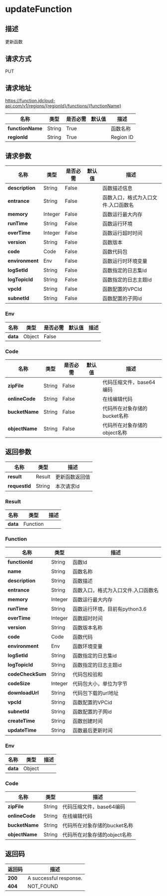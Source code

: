 # updateFunction


## 描述
更新函数

## 请求方式
PUT

## 请求地址
https://function.jdcloud-api.com/v1/regions/{regionId}/functions/{functionName}

|名称|类型|是否必需|默认值|描述|
|---|---|---|---|---|
|**functionName**|String|True| |函数名称|
|**regionId**|String|True| |Region ID|

## 请求参数
|名称|类型|是否必需|默认值|描述|
|---|---|---|---|---|
|**description**|String|False| |函数描述信息|
|**entrance**|String|False| |函数入口，格式为入口文件.入口函数名|
|**memory**|Integer|False| |函数运行最大内存|
|**runTime**|String|False| |函数运行环境|
|**overTime**|Integer|False| |函数运行超时时间|
|**version**|String|False| |函数版本|
|**code**|Code|False| |函数代码包|
|**environment**|Env|False| |函数运行时环境变量|
|**logSetId**|String|False| |函数指定的日志集Id|
|**logTopicId**|String|False| |函数指定的日志主题Id|
|**vpcId**|String|False| |函数配置的VPCId|
|**subnetId**|String|False| |函数配置的子网Id|

### Env
|名称|类型|是否必需|默认值|描述|
|---|---|---|---|---|
|**data**|Object|False| | |
### Code
|名称|类型|是否必需|默认值|描述|
|---|---|---|---|---|
|**zipFile**|String|False| |代码压缩文件，base64编码|
|**onlineCode**|String|False| |在线编辑代码|
|**bucketName**|String|False| |代码所在对象存储的bucket名称|
|**objectName**|String|False| |代码所在对象存储的object名称|

## 返回参数
|名称|类型|描述|
|---|---|---|
|**result**|Result|更新函数返回值|
|**requestId**|String|本次请求Id|

### Result
|名称|类型|描述|
|---|---|---|
|**data**|Function| |
### Function
|名称|类型|描述|
|---|---|---|
|**functionId**|String|函数Id|
|**name**|String|函数名称|
|**description**|String|函数描述|
|**entrance**|String|函数入口，格式为入口文件.入口函数名|
|**memory**|Integer|函数运行最大内存|
|**runTime**|String|函数运行环境，目前有python3.6|
|**overTime**|Integer|函数超时时间|
|**version**|String|函数版本名称|
|**code**|Code|函数代码|
|**environment**|Env|函数环境变量|
|**logSetId**|String|函数指定的日志集id|
|**logTopicId**|String|函数指定的日志主题id|
|**codeCheckSum**|String|代码包校验和|
|**codeSize**|Integer|代码包大小，单位为字节|
|**downloadUrl**|String|代码包下载的url地址|
|**vpcId**|String|函数配置的VPCid|
|**subnetId**|String|函数配置的子网id|
|**createTime**|String|函数创建时间|
|**updateTime**|String|函数最后更新时间|
### Env
|名称|类型|描述|
|---|---|---|
|**data**|Object| |
### Code
|名称|类型|描述|
|---|---|---|
|**zipFile**|String|代码压缩文件，base64编码|
|**onlineCode**|String|在线编辑代码|
|**bucketName**|String|代码所在对象存储的bucket名称|
|**objectName**|String|代码所在对象存储的object名称|

## 返回码
|返回码|描述|
|---|---|
|**200**|A successful response.|
|**404**|NOT_FOUND|
